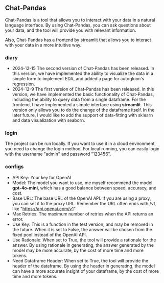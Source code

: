 ## Chat-Pandas
Chat-Pandas is a tool that allows you to interact with your data in a natural language interface. By using Chat-Pandas, you can ask questions about your data, and the tool will provide you with relevant information.

Also, Chat-Pandas has a frontend by streamlit that allows you to interact with your data in a more intuitive way.

### diary
- 2024-12-15 The second version of Chat-Pandas has been released. In this version, we have implemented the ability to visualize the data in a simple form to implement EDA, and added a page for autogluon's regression.
- 2024-12-9 The first version of Chat-Pandas has been released. In this version, we have implemented the basic functionality of Chat-Pandas, including the ability to query data from a single dataframe. For the frontend, I have implemented a simple interface using __streamlit__. This version only allows you to do the change of the dataframe itself. In the later future, I would like to add the support of data-fitting with sklearn and data visualization with seaborn.

### login
The project can be run locally. If you want to use it in a cloud environment, you need to change the login method. For local running, you can easily login with the username "admin" and password "123456".

### configs
- API Key: Your key for OpenAI
- Model: The model you want to use, me myself recommend the model **gpt-4o-mini**, which has a good balance between speed, accuracy, and cost.
- Base URL: The base URL of the OpenAI API. If you are using a proxy, you can set it to the proxy URL. Remember the URL often ends with /v1, like "https://api.openai.com/v1"
- Max Retries: The maximum number of retries when the API returns an error.
- Use Key: This is a function in the test version, and may be removed in the future. When it is set to False, the answer will be chosen from the fixed pool instead of the OpenAI API.
- Use Rationale: When set to True, the tool will provide a rationale for the answer. By using rationale in generating, the answer generated by the model may be more accurate, by the cost of more time and more tokens.
- Need Dataframe Header: When set to True, the tool will provide the header of the dataframe. By using the header in generating, the model can have a more accurate insight of your dataframe, by the cost of more time and more tokens.





